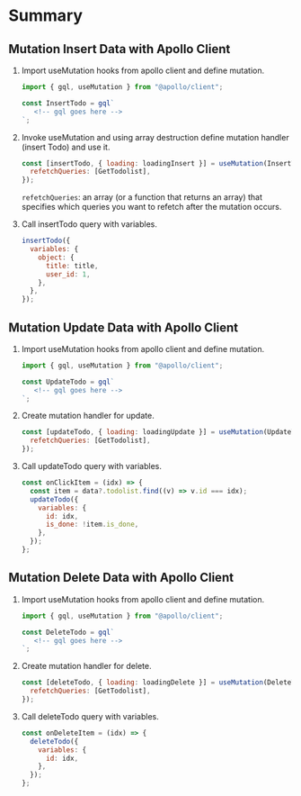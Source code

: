 # Summary

## Mutation Insert Data with Apollo Client

1. Import useMutation hooks from apollo client and define mutation.

   ```js
   import { gql, useMutation } from "@apollo/client";

   const InsertTodo = gql`
      <!-- gql goes here -->
   `;
   ```

2. Invoke useMutation and using array destruction define mutation handler (insert Todo) and use it.

   ```js
   const [insertTodo, { loading: loadingInsert }] = useMutation(InsertTodo, {
     refetchQueries: [GetTodolist],
   });
   ```

   `refetchQueries`: an array (or a function that returns an array) that specifies which queries you want to refetch after the mutation occurs.

3. Call insertTodo query with variables.

   ```js
   insertTodo({
     variables: {
       object: {
         title: title,
         user_id: 1,
       },
     },
   });
   ```

## Mutation Update Data with Apollo Client

1. Import useMutation hooks from apollo client and define mutation.

   ```js
   import { gql, useMutation } from "@apollo/client";

   const UpdateTodo = gql`
      <!-- gql goes here -->
   `;
   ```

2. Create mutation handler for update.

   ```js
   const [updateTodo, { loading: loadingUpdate }] = useMutation(UpdateTodo, {
     refetchQueries: [GetTodolist],
   });
   ```

3. Call updateTodo query with variables.

   ```js
   const onClickItem = (idx) => {
     const item = data?.todolist.find((v) => v.id === idx);
     updateTodo({
       variables: {
         id: idx,
         is_done: !item.is_done,
       },
     });
   };
   ```

## Mutation Delete Data with Apollo Client

1. Import useMutation hooks from apollo client and define mutation.

   ```js
   import { gql, useMutation } from "@apollo/client";

   const DeleteTodo = gql`
      <!-- gql goes here -->
   `;
   ```

2. Create mutation handler for delete.

   ```js
   const [deleteTodo, { loading: loadingDelete }] = useMutation(DeleteTodo, {
     refetchQueries: [GetTodolist],
   });
   ```

3. Call deleteTodo query with variables.

   ```js
   const onDeleteItem = (idx) => {
     deleteTodo({
       variables: {
         id: idx,
       },
     });
   };
   ```

